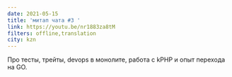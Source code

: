 ```yaml
---
date: 2021-05-15
title: 'митап чата #3 '
link: https://youtu.be/nr1883za8tM
filters: offline,translation
city: kzn
---
```


Про тесты, трейты, devops в монолите, работа с kPHP и опыт перехода на GO.
